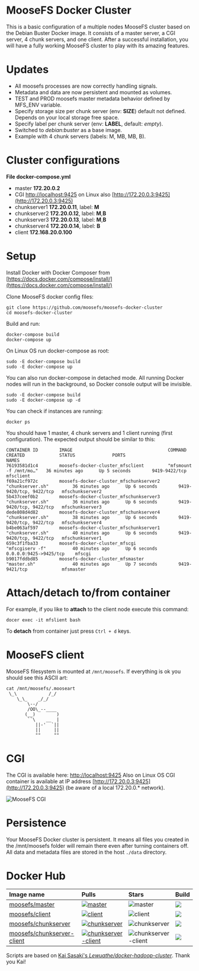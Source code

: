 # MooseFS Docker Cluster

This is a basic configuration of a multiple nodes MooseFS cluster based on the Debian Buster Docker image. It consists of a master server, a CGI server, 4 chunk servers, and one client. After a successful installation, you will have a fully working MooseFS cluster to play with its amazing features.

# Updates

- All moosefs processes are now correctly handling signals.
- Metadata and data are now persistent and mounted as volumes.
- TEST and PROD moosefs master metadata behavior defined by MFS_ENV variable.
- Specify storage size per chunk server (env: **SIZE**) default not defined. Depends on your local storage free space.
- Specify label per chunk server (env: **LABEL**, default: *empty*).
- Switched to *debian:buster* as a base image.
- Example with 4 chunk servers (labels: M, MB, MB, B).

# Cluster configurations

**File docker-compose.yml**

- master **172.20.0.2**
- CGI [http://localhost:9425](http://localhost:9425) on Linux also [http://172.20.0.3:9425](http://172.20.0.3:9425)
- chunkserver1 **172.20.0.11**, label: **M**
- chunkserver2 **172.20.0.12**, label: **M**,**B**
- chunkserver3 **172.20.0.13**, label: **M**,**B**
- chunkserver4 **172.20.0.14**, label: **B**
- client **172.168.20.0.100**

# Setup

Install Docker with Docker Composer from [https://docs.docker.com/compose/install/](https://docs.docker.com/compose/install/)

Clone MooseFS docker config files:

```
git clone https://github.com/moosefs/moosefs-docker-cluster
cd moosefs-docker-cluster
```

Build and run:
```
docker-compose build
docker-compose up
```

On Linux OS run docker-compose as root:
```
sudo -E docker-compose build
sudo -E docker-compose up
```

You can also run docker-compose in detached mode. All running Docker nodes will run in the background, so Docker console output will be invisible.
```
sudo -E docker-compose build
sudo -E docker-compose up -d
```

You can check if instances are running:
```
docker ps
```

You should have 1 master, 4 chunk servers and 1 client running (first configuration). The expected output should be similar to this:

```
CONTAINER ID        IMAGE                                    COMMAND                  CREATED             STATUS              PORTS                     NAMES
76193581d1c4        moosefs-docker-cluster_mfsclient         "mfsmount -f /mnt/mo…"   36 minutes ago      Up 5 seconds        9419-9422/tcp             mfsclient
f69a21cf972c        moosefs-docker-cluster_mfschunkserver2   "chunkserver.sh"         36 minutes ago      Up 6 seconds        9419-9420/tcp, 9422/tcp   mfschunkserver2
5b437ceef0b2        moosefs-docker-cluster_mfschunkserver3   "chunkserver.sh"         36 minutes ago      Up 6 seconds        9419-9420/tcp, 9422/tcp   mfschunkserver3
dede808d4d82        moosefs-docker-cluster_mfschunkserver4   "chunkserver.sh"         38 minutes ago      Up 6 seconds        9419-9420/tcp, 9422/tcp   mfschunkserver4
b4be063af597        moosefs-docker-cluster_mfschunkserver1   "chunkserver.sh"         40 minutes ago      Up 6 seconds        9419-9420/tcp, 9422/tcp   mfschunkserver1
659c3f1fba33        moosefs-docker-cluster_mfscgi            "mfscgiserv -f"          40 minutes ago      Up 6 seconds        0.0.0.0:9425->9425/tcp    mfscgi
b9017fddbd85        moosefs-docker-cluster_mfsmaster         "master.sh"              40 minutes ago      Up 7 seconds        9419-9421/tcp             mfsmaster
```

# Attach/detach to/from container

For example, if you like to **attach** to the client node execute this command:

```
docer exec -it mfslient bash
```

To **detach** from container just press `Ctrl + d` keys.

# MooseFS client

MooseFS filesystem is mounted at `/mnt/moosefs`. If everything is ok you should see this ASCII art:
```
cat /mnt/moosefs/.mooseart
 \_\            /_/
    \_\_    _/_/
        \--/
        /OO\_--____
       (__)        )
        ``\    __  |
           ||-'  `||
           ||     ||
           ""     ""
```

# CGI

The CGI is available here: [http://localhost:9425](http://localhost:9425)
Also on Linux OS CGI container is available at IP address [http://172.20.0.3:9425](http://172.20.0.3:9425) (be aware of a local 172.20.0.* network).

![MooseFS CGI](https://github.com/moosefs/moosefs-docker-cluster/raw/master/images/cgi.png)

# Persistence

Your MooseFS Docker cluster is persistent. It means all files you created in the /mnt/moosefs folder will remain there even after turning containers off.
All data and metadata files are stored in the host `./data` directory.
# Docker Hub

| Image name | Pulls | Stars | Build |
|:-----|:-----|:-----|:-----|
| [moosefs/master](https://hub.docker.com/r/moosefs/master/) | [![master](https://img.shields.io/docker/pulls/moosefs/master.svg)](https://hub.docker.com/r/moosefs/master/) | ![master](https://img.shields.io/docker/stars/moosefs/master.svg) | ![](https://img.shields.io/docker/build/moosefs/master.svg) |
| [moosefs/client](https://hub.docker.com/r/moosefs/client/) | [![client](https://img.shields.io/docker/pulls/moosefs/client.svg)](https://hub.docker.com/r/moosefs/client/) | ![client](https://img.shields.io/docker/stars/moosefs/client.svg) | ![](https://img.shields.io/docker/build/moosefs/client.svg) |
| [moosefs/chunkserver](https://hub.docker.com/r/moosefs/chunkserver/)  | [![chunkserver](https://img.shields.io/docker/pulls/moosefs/chunkserver.svg)](https://hub.docker.com/r/moosefs/chunkserver/)    | ![chunkserver](https://img.shields.io/docker/stars/moosefs/chunkserver.svg)  | ![](https://img.shields.io/docker/build/moosefs/chunkserver.svg) |
| [moosefs/chunkserver-client](https://hub.docker.com/r/moosefs/chunkserver-client/)  | [![chunkserver-client](https://img.shields.io/docker/pulls/moosefs/chunkserver-client.svg)](https://hub.docker.com/r/moosefs/chunkserver-client/)    | ![chunkserver-client](https://img.shields.io/docker/stars/moosefs/chunkserver-client.svg)  | ![](https://img.shields.io/docker/build/moosefs/chunkserver-client.svg) |

Scripts are based on [Kai Sasaki's *Lewuathe/docker-hadoop-cluster*](https://github.com/Lewuathe/docker-hadoop-cluster). Thank you Kai!
